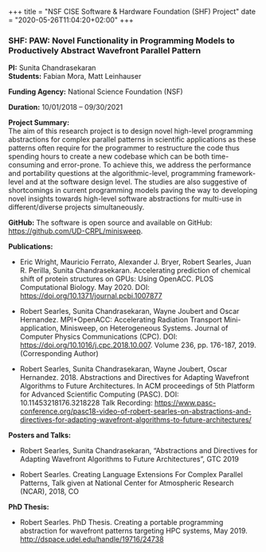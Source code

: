 +++
title = "NSF CISE Software & Hardware Foundation (SHF) Project"
date = "2020-05-26T11:04:20+02:00"
+++

### SHF: PAW: Novel Functionality in Programming Models to Productively Abstract Wavefront Parallel Pattern  
  
**PI:** Sunita Chandrasekaran  
**Students:** Fabian Mora, Matt Leinhauser  
  
**Funding Agency:** National Science Foundation (NSF)  
  
**Duration:** 10/01/2018 – 09/30/2021  
  
**Project Summary:**  
The aim of this research project is to design novel high-level programming abstractions for complex parallel patterns in scientific applications as these patterns often require for the programmer to restructure the code thus spending hours to create a new codebase which can be both time-consuming and error-prone. To achieve this, we address the performance and portability questions at the algorithmic-level, programming framework-level and at the software design level. The studies are also suggestive of shortcomings in current programming models paving the way to developing novel insights towards high-level software abstractions for multi-use in different/diverse projects simultaneously.  
  
**GitHub:** The software is open source and available on GitHub: <a href="https://github.com/UD-CRPL/minisweep">https://github.com/UD-CRPL/minisweep</a>.  
  
**Publications:**
  
* Eric Wright, Mauricio Ferrato, Alexander J. Bryer, Robert Searles, Juan R. Perilla, Sunita Chandrasekaran. Accelerating prediction of chemical shift of protein structures on GPUs: Using OpenACC. PLOS Computational Biology. May 2020. DOI: <a href="https://doi.org/10.1371/journal.pcbi.1007877">https://doi.org/10.1371/journal.pcbi.1007877</a>

* Robert Searles, Sunita Chandrasekaran, Wayne Joubert and Oscar Hernandez. MPI+OpenACC: Accelerating Radiation Transport Mini-application, Minisweep, on Heterogeneous Systems. Journal of Computer Physics Communications (CPC). DOI: <a href="https://doi.org/10.1016/j.cpc.2018.10.007">https://doi.org/10.1016/j.cpc.2018.10.007</a>. Volume 236, pp. 176-187, 2019. (Corresponding Author)  
  
* Robert Searles, Sunita Chandrasekaran, Wayne Joubert, Oscar Hernandez. 2018. Abstractions and Directives for Adapting Wavefront Algorithms to Future Architectures. In ACM proceedings of 5th Platform for Advanced Scientific Computing (PASC). DOI: 10.11453218176.3218228 Talk Recording: <a href="https://www.pasc-conference.org/pasc18-video-of-robert-searles-on-abstractions-and-directives-for-adapting-wavefront-algorithms-to-future-architectures/">https://www.pasc-conference.org/pasc18-video-of-robert-searles-on-abstractions-and-directives-for-adapting-wavefront-algorithms-to-future-architectures/</a>
  
**Posters and Talks:**

* Robert Searles, Sunita Chandrasekaran, “Abstractions and Directives for Adapting Wavefront Algorithms to Future Architectures”, GTC 2019

* Robert Searles. Creating Language Extensions For Complex Parallel Patterns, Talk given at National Center for Atmospheric Research (NCAR), 2018, CO

**PhD Thesis:**

* Robert Searles. PhD Thesis. Creating a portable programming abstraction for wavefront patterns targeting HPC systems, May 2019. <a href="http://dspace.udel.edu/handle/19716/24738">http://dspace.udel.edu/handle/19716/24738</a>
